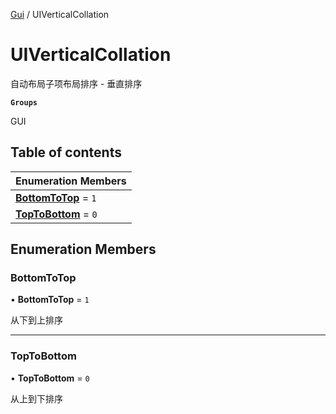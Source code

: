 [Gui](../groups/Gui.Gui.md) / UIVerticalCollation

# UIVerticalCollation <Badge type="tip" text="Enumeration" /> <Score text="UIVerticalCollation" />

自动布局子项布局排序 - 垂直排序

**`Groups`**

GUI

## Table of contents

| Enumeration Members |
| :-----|
| **[BottomToTop](UI.UIVerticalCollation.md#bottomtotop)** = ``1`` <br> |
| **[TopToBottom](UI.UIVerticalCollation.md#toptobottom)** = ``0`` <br> |

## Enumeration Members

### BottomToTop <Score text="BottomToTop" /> 

• **BottomToTop** = ``1``

从下到上排序

___

### TopToBottom <Score text="TopToBottom" /> 

• **TopToBottom** = ``0``

从上到下排序
